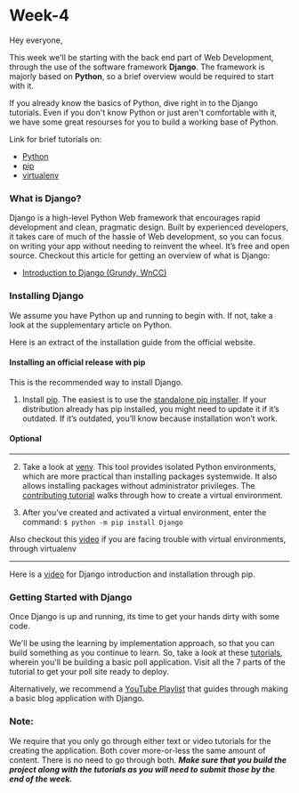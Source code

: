 # Week-4
Hey everyone,

This week we'll be starting with the back end part of Web Development, through the use of the software framework __Django__. The framework is majorly based on __Python__, so a brief overview would be required to start with it. 

If you already know the basics of Python, dive right in to the Django tutorials. Even if you don't know Python or just aren't comfortable with it, we have some great resourses for you to build a working base of Python.

Link for brief tutorials on:
 - [Python](./supplements/Python.md)
 - [pip](./supplements/pip.md)
 - [virtualenv](./supplements/virtualenv.md)


### What is Django?

Django is a high-level Python Web framework that encourages rapid development and clean, pragmatic design. Built by experienced developers, it takes care of much of the hassle of Web development, so you can focus on writing your app without needing to reinvent the wheel. It’s free and open source.
Checkout this article for getting an overview of what is Django:
 - [Introduction to Django (Grundy, WnCC)](https://www.wncc-iitb.org/wiki/index.php/Django)


### Installing Django

We assume you have Python up and running to begin with. If not, take a look at the supplementary article on Python.

Here is an extract of the installation guide from the official website.

#### Installing an official release with pip

This is the recommended way to install Django.

1. Install [pip](https://pip.pypa.io/). The easiest is to use the [standalone pip installer](https://pip.pypa.io/en/latest/installing/#installing-with-get-pip-py). If your distribution already has pip installed, you might need to update it if it’s outdated. If it’s outdated, you’ll know because installation won’t work.

#### Optional
****
2. Take a look at [venv](https://docs.python.org/3/tutorial/venv.html). This tool provides isolated Python environments, which are more practical than installing packages systemwide. It also allows installing packages without administrator privileges. The [contributing tutorial](https://docs.djangoproject.com/en/3.0/intro/contributing/) walks through how to create a virtual environment.

3. After you’ve created and activated a virtual environment, enter the command: `$ python -m pip install Django` 

Also checkout this [video](https://youtu.be/N5vscPTWKOk) if you are facing trouble with virtual environments, through virtualenv
****
Here is a [video](https://youtu.be/UmljXZIypDc?list=PL-osiE80TeTtoQCKZ03TU5fNfx2UY6U4p&t=232) for Django introduction and installation through pip.

### Getting Started with Django

Once Django is up and running, its time to get your hands dirty with some code.

We'll be using the learning by implementation approach, so that you can build something as you continue to learn. So, take a look at these [tutorials](https://docs.djangoproject.com/en/3.0/intro/tutorial01/), wherein you'll be building a basic poll application. Visit all the 7 parts of the tutorial to get your poll site ready to deploy.

Alternatively, we recommend a [YouTube Playlist](https://www.youtube.com/playlist?list=PL-osiE80TeTtoQCKZ03TU5fNfx2UY6U4p) that guides through making a basic blog application with Django. 

### Note: 
We require that you only go through either text or video tutorials for the creating the application. Both cover more-or-less the same amount of content. There is no need to go through both. ___Make sure that you build the project along with the tutorials as you will need to submit those by the end of the week.___
